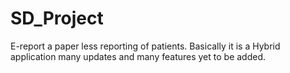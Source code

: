 # SD_Project
E-report a paper less reporting of patients. Basically it is a Hybrid application many updates and many features yet to be added.
